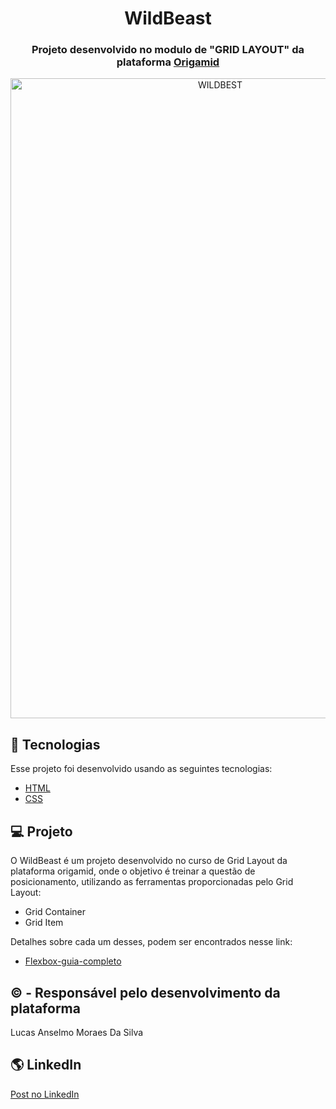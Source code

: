 <h1 align="center">WildBeast</h1>

<h3 align="center">
  Projeto desenvolvido no modulo de "GRID LAYOUT" da plataforma <a href="https://www.origamid.com/">Origamid</a>
</h3>

<p align="center" width="100%">
  <a data-flickr-embed="true" href="https://www.flickr.com/photos/190690980@N06/51185428341/in/dateposted-public/" title="WILDBEST"><img src="https://live.staticflickr.com/65535/51185428341_9e6574ca1c_b.jpg" width="655" height="1024" alt="WILDBEST"></a>
</p>

## 🚀 Tecnologias

Esse projeto foi desenvolvido usando as seguintes tecnologias:

- [HTML](https://developer.mozilla.org/pt-BR/docs/Web/HTML)
- [CSS](https://developer.mozilla.org/pt-BR/docs/Web/CSS)

## 💻 Projeto

O WildBeast é um projeto desenvolvido no curso de Grid Layout da plataforma origamid, onde o objetivo é treinar a questão de posicionamento, utilizando as ferramentas proporcionadas pelo Grid Layout:

- Grid Container
- Grid Item

Detalhes sobre cada um desses, podem ser encontrados nesse link:

- [Flexbox-guia-completo](https://www.origamid.com/projetos/css-grid-layout-guia-completo/)

## © - Responsável pelo desenvolvimento da plataforma

Lucas Anselmo Moraes Da Silva

## 🌎 LinkedIn

<a href="https://www.linkedin.com/posts/lucas-anselmo-moraes-da-silva-543636161_certificado-css-grid-layout-activity-6800115234389401600-8a7N">Post no LinkedIn</a>
